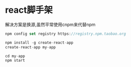 # react脚手架

解决方案是换源,虽然平常使用cnpm来代替npm
```js
npm config set registry https://registry.npm.taobao.org
```

```js
npm install -g create-react-app
create-react-app my-app

cd my-app
npm start
```
